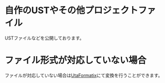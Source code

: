 # 自作のUSTやその他プロジェクトファイル

USTファイルなどを公開しております。

# ファイル形式が対応していない場合

ファイルが対応していない場合は[UtaFormatix](https://sdercolin.github.io/utaformatix3/)にて変換を行うことができます。
